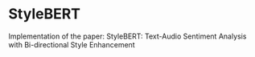 # StyleBERT
Implementation of the paper: StyleBERT: Text-Audio Sentiment Analysis with Bi-directional Style Enhancement

